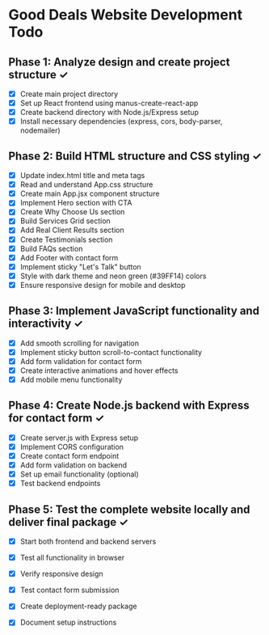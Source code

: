 # Good Deals Website Development Todo

## Phase 1: Analyze design and create project structure ✓
- [x] Create main project directory
- [x] Set up React frontend using manus-create-react-app
- [x] Create backend directory with Node.js/Express setup
- [x] Install necessary dependencies (express, cors, body-parser, nodemailer)

## Phase 2: Build HTML structure and CSS styling ✓
- [x] Update index.html title and meta tags
- [x] Read and understand App.css structure
- [x] Create main App.jsx component structure
- [x] Implement Hero section with CTA
- [x] Create Why Choose Us section
- [x] Build Services Grid section
- [x] Add Real Client Results section
- [x] Create Testimonials section
- [x] Build FAQs section
- [x] Add Footer with contact form
- [x] Implement sticky "Let's Talk" button
- [x] Style with dark theme and neon green (#39FF14) colors
- [x] Ensure responsive design for mobile and desktop

## Phase 3: Implement JavaScript functionality and interactivity ✓
- [x] Add smooth scrolling for navigation
- [x] Implement sticky button scroll-to-contact functionality
- [x] Add form validation for contact form
- [x] Create interactive animations and hover effects
- [x] Add mobile menu functionality

## Phase 4: Create Node.js backend with Express for contact form ✓
- [x] Create server.js with Express setup
- [x] Implement CORS configuration
- [x] Create contact form endpoint
- [x] Add form validation on backend
- [x] Set up email functionality (optional)
- [x] Test backend endpoints

## Phase 5: Test the complete website locally and deliver final package ✓
- [x] Start both frontend and backend servers
- [x] Test all functionality in browser
- [x] Verify responsive design
- [x] Test contact form submission
- [x] Create deployment-ready package
- [x] Document setup instructions

